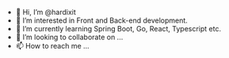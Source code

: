 - 👋 Hi, I’m @hardixit
- 👀 I’m interested in Front and Back-end development.
- 🌱 I’m currently learning Spring Boot, Go, React, Typescript etc.
- 💞️ I’m looking to collaborate on ...
- 📫 How to reach me ...

<!---
hardixit/hardixit is a ✨ special ✨ repository because its `README.md` (this file) appears on your GitHub profile.
You can click the Preview link to take a look at your changes.
--->

